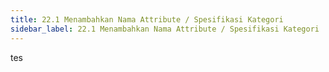 ```yaml
---
title: 22.1 Menambahkan Nama Attribute / Spesifikasi Kategori
sidebar_label: 22.1 Menambahkan Nama Attribute / Spesifikasi Kategori
---
```

t﻿es